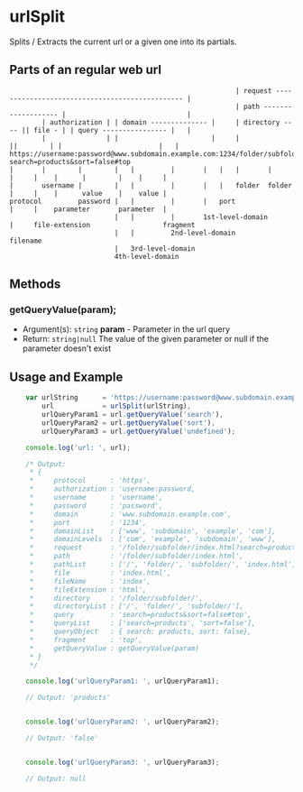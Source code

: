 # urlSplit

Splits / Extracts the current url or a given one into its partials.


## Parts of an regular web url
                                                            | request ----------------------------------------------- |
                                                            | path ------------------- |                              |
            | authorization | | domain -------------- |     | directory ---- || file - | | query ---------------- |   |
            |               | |                       |     |                ||        | |                        |   |
    https://username:password@www.subdomain.example.com:1234/folder/subfolder/index.html?search=products&sort=false#top
    |       |        |        |   |         |       |   |   |       |         |     |    |      |        |    |     |
    |       username |        |   |         |       |   |   folder  folder    |     |    |      value    |    value |
    protocol         password |   |         |       |   port                  |     |    parameter       parameter  |
                              |   |         |       1st-level-domain          |     file-extension                  fragment
                              |   |         2nd-level-domain                  filename
                              |   3rd-level-domain
                              4th-level-domain


## Methods

### getQueryValue(param);
- Argument(s): `string` **param** - Parameter in the url query
- Return: `string|null` The value of the given parameter or null if the parameter doesn't exist


## Usage and Example

```javascript
    var urlString      = 'https://username:password@www.subdomain.example.com:1234/folder/subfolder/index.html?search=products&sort=false#top',
        url            = urlSplit(urlString),
        urlQueryParam1 = url.getQueryValue('search'),
        urlQueryParam2 = url.getQueryValue('sort'),
        urlQueryParam3 = url.getQueryValue('undefined');

    console.log('url: ', url);

    /* Output:
     * {
     *     protocol      : 'https',
     *     authorization : 'username:password,
     *     username      : 'username',
     *     password      : 'password',
     *     domain        : 'www.subdomain.example.com',
     *     port          : '1234',
     *     domainList    : ['www', 'subdomain', 'example', 'com'],
     *     domainLevels  : ['com', 'example', 'subdomain', 'www'],
     *     request       : '/folder/subfolder/index.html?search=products&sort=false#top',
     *     path          : '/folder/subfolder/index.html',
     *     pathList      : ['/', 'folder/', 'subfolder/', 'index.html'],
     *     file          : 'index.html',
     *     fileName      : 'index',
     *     fileExtension : 'html',
     *     directory     : '/folder/subfolder/',
     *     directoryList : ['/', 'folder/', 'subfolder/'],
     *     query         : 'search=products&sort=false#top',
     *     queryList     : ['search=products', 'sort=false'],
     *     queryObject   : { search: products, sort: false},
     *     fragment      : 'top',
     *     getQueryValue : getQueryValue(param)
     * }
     */

    console.log('urlQueryParam1: ', urlQueryParam1);

    // Output: 'products'


    console.log('urlQueryParam2: ', urlQueryParam2);

    // Output: 'false'


    console.log('urlQueryParam3: ', urlQueryParam3);

    // Output: null
```
